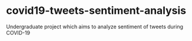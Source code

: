 # covid19-tweets-sentiment-analysis
Undergraduate project which aims to analyze sentiment of tweets during COVID-19
